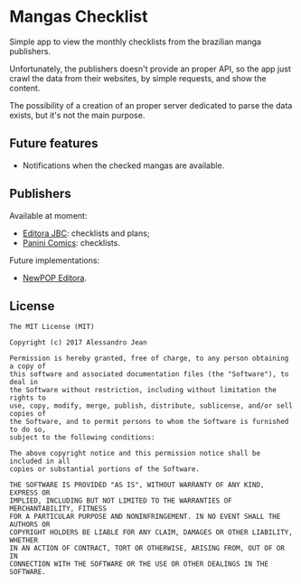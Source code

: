 # Mangas Checklist

Simple app to view the monthly checklists from the brazilian manga publishers.

Unfortunately, the publishers doesn't provide an proper API, 
so the app just crawl the data from their websites, by simple
requests, and show the content.

The possibility of a creation of an proper server dedicated to 
parse the data exists, but it's not the main purpose.

## Future features

- Notifications when the checked mangas are available.

## Publishers

Available at moment:
- [Editora JBC](https://mangasjbc.com.br/): checklists and plans;
- [Panini Comics](https://loja.panini.com.br/): checklists.

Future implementations:

- [NewPOP Editora](http://www.newpop.com.br).

## License

    The MIT License (MIT)

    Copyright (c) 2017 Alessandro Jean

    Permission is hereby granted, free of charge, to any person obtaining a copy of
    this software and associated documentation files (the "Software"), to deal in
    the Software without restriction, including without limitation the rights to
    use, copy, modify, merge, publish, distribute, sublicense, and/or sell copies of
    the Software, and to permit persons to whom the Software is furnished to do so,
    subject to the following conditions:
    
    The above copyright notice and this permission notice shall be included in all
    copies or substantial portions of the Software.

    THE SOFTWARE IS PROVIDED "AS IS", WITHOUT WARRANTY OF ANY KIND, EXPRESS OR
    IMPLIED, INCLUDING BUT NOT LIMITED TO THE WARRANTIES OF MERCHANTABILITY, FITNESS
    FOR A PARTICULAR PURPOSE AND NONINFRINGEMENT. IN NO EVENT SHALL THE AUTHORS OR
    COPYRIGHT HOLDERS BE LIABLE FOR ANY CLAIM, DAMAGES OR OTHER LIABILITY, WHETHER
    IN AN ACTION OF CONTRACT, TORT OR OTHERWISE, ARISING FROM, OUT OF OR IN
    CONNECTION WITH THE SOFTWARE OR THE USE OR OTHER DEALINGS IN THE SOFTWARE.